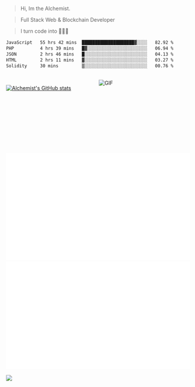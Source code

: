 > Hi, Im the Alchemist.

> Full Stack Web & Blockchain Developer

> I turn code into 💎💎💎

<!--START_SECTION:waka-->
```text
JavaScript   55 hrs 42 mins  ████████████████████▓░░░░   82.92 % 
PHP          4 hrs 39 mins   █▓░░░░░░░░░░░░░░░░░░░░░░░   06.94 % 
JSON         2 hrs 46 mins   █░░░░░░░░░░░░░░░░░░░░░░░░   04.13 % 
HTML         2 hrs 11 mins   ▓░░░░░░░░░░░░░░░░░░░░░░░░   03.27 % 
Solidity     30 mins         ▒░░░░░░░░░░░░░░░░░░░░░░░░   00.76 % 
```
<!--END_SECTION:waka-->


<br />

<img align="right" alt="GIF" src="https://user-images.githubusercontent.com/5355808/139111924-210cc6fa-9fb1-4dac-929d-6324a5836a92.gif" width="250" height="200" />

[![Alchemist's GitHub stats](https://github-readme-stats.vercel.app/api?username=DrMaxis&show_icons=true&theme=outrun&count_private=true)](#)

![](https://raw.githubusercontent.com/DrMaxis/github-stats-transparent/output/generated/overview.svg)
![](https://raw.githubusercontent.com/DrMaxis/github-stats-transparent/output/generated/languages.svg)

 
<a href="https://count.getloli.com/"><img src="https://count.getloli.com/get/@:maxis-the-alchemist?theme=rule34"></a>
<!-- https://count.getloli.com/get/@alchemist?theme=rule34 -->
<br>


